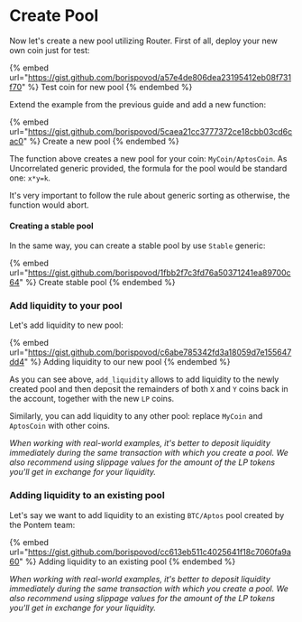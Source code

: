 # Create Pool

Now let's create a new pool utilizing Router. First of all, deploy your new own coin just for test:

{% embed url="https://gist.github.com/borispovod/a57e4de806dea23195412eb08f731f70" %}
Test coin for new pool
{% endembed %}

Extend the example from the previous guide and add a new function:

{% embed url="https://gist.github.com/borispovod/5caea21cc3777372ce18cbb03cd6cac0" %}
Create a new pool
{% endembed %}

The function above creates a new pool for your coin: `MyCoin/AptosCoin`. As Uncorrelated generic provided, the formula for the pool would be standard one: `x*y=k`.

It's very important to follow the rule about generic sorting as otherwise, the function would abort.

#### Creating a stable pool

In the same way, you can create a stable pool by use `Stable` generic:

{% embed url="https://gist.github.com/borispovod/1fbb2f7c3fd76a50371241ea89700c64" %}
Create stable pool
{% endembed %}

### Add liquidity to your pool

Let's add liquidity to new pool:

{% embed url="https://gist.github.com/borispovod/c6abe785342fd3a18059d7e155647dd4" %}
Adding liquidity to our new pool
{% endembed %}

As you can see above, `add_liquidity` allows to add liquidity to the newly created pool and then deposit the remainders of both `X` and `Y` coins back in the account, together with the new `LP` coins.

Similarly, you can add liquidity to any other pool: replace `MyCoin` and `AptosCoin` with other coins.

_When working with real-world examples, it's better to deposit liquidity immediately during the same transaction with which you create a pool. We also recommend using slippage values for the amount of the LP tokens you'll get in exchange for your liquidity._

### Adding liquidity to an existing pool

Let's say we want to add liquidity to an existing `BTC/Aptos` pool created by the Pontem team:

{% embed url="https://gist.github.com/borispovod/cc613eb511c4025641f18c7060fa9a60" %}
Adding liquidity to an existing pool
{% endembed %}

_When working with real-world examples, it's better to deposit liquidity immediately during the same transaction with which you create a pool. We also recommend using slippage values for the amount of the LP tokens you'll get in exchange for your liquidity._
